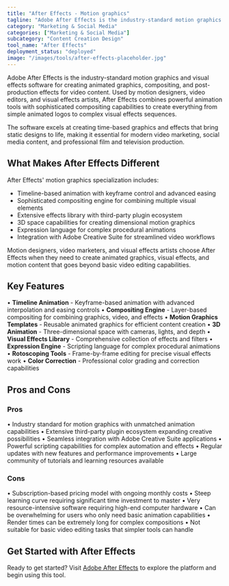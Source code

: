 ```yaml
---
title: "After Effects - Motion graphics"
tagline: "Adobe After Effects is the industry-standard motion graphics and visual effects software for creating animated graphics, compositing, and post-production effects for video content..."
category: "Marketing & Social Media"
categories: ["Marketing & Social Media"]
subcategory: "Content Creation Design"
tool_name: "After Effects"
deployment_status: "deployed"
image: "/images/tools/after-effects-placeholder.jpg"
---
```


Adobe After Effects is the industry-standard motion graphics and visual effects software for creating animated graphics, compositing, and post-production effects for video content. Used by motion designers, video editors, and visual effects artists, After Effects combines powerful animation tools with sophisticated compositing capabilities to create everything from simple animated logos to complex visual effects sequences.

The software excels at creating time-based graphics and effects that bring static designs to life, making it essential for modern video marketing, social media content, and professional film and television production.

## What Makes After Effects Different

After Effects' motion graphics specialization includes:
- Timeline-based animation with keyframe control and advanced easing
- Sophisticated compositing engine for combining multiple visual elements
- Extensive effects library with third-party plugin ecosystem
- 3D space capabilities for creating dimensional motion graphics
- Expression language for complex procedural animations
- Integration with Adobe Creative Suite for streamlined video workflows

Motion designers, video marketers, and visual effects artists choose After Effects when they need to create animated graphics, visual effects, and motion content that goes beyond basic video editing capabilities.

## Key Features

• **Timeline Animation** - Keyframe-based animation with advanced interpolation and easing controls
• **Compositing Engine** - Layer-based compositing for combining graphics, video, and effects
• **Motion Graphics Templates** - Reusable animated graphics for efficient content creation
• **3D Animation** - Three-dimensional space with cameras, lights, and depth
• **Visual Effects Library** - Comprehensive collection of effects and filters
• **Expression Engine** - Scripting language for complex procedural animations
• **Rotoscoping Tools** - Frame-by-frame editing for precise visual effects work
• **Color Correction** - Professional color grading and correction capabilities

## Pros and Cons

### Pros
• Industry standard for motion graphics with unmatched animation capabilities
• Extensive third-party plugin ecosystem expanding creative possibilities
• Seamless integration with Adobe Creative Suite applications
• Powerful scripting capabilities for complex automation and effects
• Regular updates with new features and performance improvements
• Large community of tutorials and learning resources available

### Cons
• Subscription-based pricing model with ongoing monthly costs
• Steep learning curve requiring significant time investment to master
• Very resource-intensive software requiring high-end computer hardware
• Can be overwhelming for users who only need basic animation capabilities
• Render times can be extremely long for complex compositions
• Not suitable for basic video editing tasks that simpler tools can handle

## Get Started with After Effects

Ready to get started? Visit [Adobe After Effects](https://www.adobe.com/products/aftereffects.html) to explore the platform and begin using this tool.